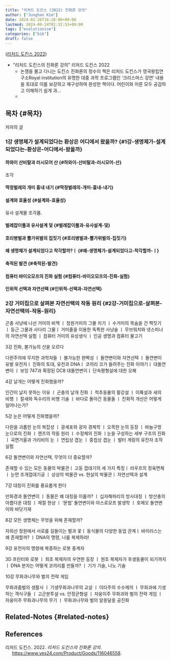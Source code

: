 ```yaml
---
title: "리처드 도킨스 (2022) 진화론 강의"
author: ["Junghan Kim"]
date: 2024-02-26T16:28:00+09:00
lastmod: 2024-09-24T02:32:53+09:00
tags: ["evolutionism"]
categories: ["bib"]
draft: false
---
```


(<a href="#citeproc_bib_item_1">리처드 도킨스 2022</a>)

-   "리처드 도킨스의 진화론 강의" 리처드 도킨스 2022
    -   논쟁을 몰고 다니는 도킨스 진화론의 정수이 책은 리처드 도킨스가 영국왕립연구소Royal institution의 유명한 대중 과학 프로그램인 ‘크리스마스 강연’ 내용을 토대로 이를 보강하고 재구성하여 완성한 책이다. 어린이와 어른 모두 공감하고 이해하기 쉽게 과...
    -


## 목차 {#목차}

저자의 글


### 1강 생명체가 설계되었다는 환상은 어디에서 왔을까? {#1강-생명체가-설계되었다는-환상은-어디에서-왔을까}


#### 하와이 산비탈과 러시모어 산 {#하와이-산비탈과-러시모어-산}

조각


#### 딱정벌레의 개미 흉내 내기 {#딱정벌레의-개미-흉내-내기}


#### 설계와 효율성 {#설계와-효율성}

유사 설계물 조각품.


#### 벌레잡이풀과 유사설계 덫 {#벌레잡이풀과-유사설계-덫}


#### 호리병벌과 뿔가위벌의 집짓기 {#호리병벌과-뿔가위벌의-집짓기}


#### 왜 생명체가 설계되었다고 착각할까?ㅣ {#왜-생명체가-설계되었다고-착각할까-ㅣ}


#### 축적된 발견 {#축적된-발견}


#### 컴퓨터 바이오모프의 진화 실험 {#컴퓨터-바이오모프의-진화-실험}


#### 인위적 선택과 자연선택 {#인위적-선택과-자연선택}


### 2강 거미집으로 살펴본 자연선택의 작동 원리 {#2강-거미집으로-살펴본-자연선택의-작동-원리}

곤충 사냥에 나선 거미의 비책 ㅣ 정원거미의 그물 치기 ㅣ 수거미의 목숨을 건 짝짓기 ㅣ 둥근 그물과 사다리 그물ㅣ 거미줄을 이용한 독특한 사냥술 ㅣ 무브워치와 넷스피너의 자연선택 실험 ㅣ 컴퓨터 거미의 유성생식 ㅣ 인공 생명과 컴퓨터 물고기

3강 진화, 불가능의 산을 오르다

다윈주의에 무지한 과학자들 ㅣ 불가능한 완벽성 ㅣ 돌연변이와 자연선택 ㅣ 돌연변이 유발 유전자ㅣ 진화의 토대, 유전과 DNAㅣ 코끼리 코가 들려주는 진화 이야기ㅣ 대돌연변이 ㅣ 보잉 747과 확장된 DC8 대돌연변이ㅣ 단속평형설에 대한 오해

4강 날개는 어떻게 진화했을까?

인간이 날지 못하는 이유 ㅣ 곤충의 날개 진화 ㅣ 척추동물의 활강설 ㅣ 이륙설과 새의 비행 ㅣ 칼새와 독수리의 비행 기술 ㅣ 바다로 돌아간 동물들 ㅣ 진화적 개선은 어떻게 일어나는가?

5강 눈은 어떻게 진화했을까?

다윈을 괴롭힌 눈의 복잡성 ㅣ 광세포와 광자 경제학 ㅣ 오목한 눈의 등장 ㅣ 바늘구멍 눈으로의 진화 ㅣ 렌즈의 작동 원리 ㅣ 수정체의 진화 ㅣ눈을 구성하는 세부 구조의 진화ㅣ 곡면거울과 가리비의 눈 ㅣ 연립상 겹눈 ㅣ 중첩상 겹눈 ㅣ 발터 게링의 유전자 조작 실험

6강 돌연변이와 자연선택, 무엇이 더 중요할까?

존재할 수 있는 모든 동물의 박물관ㅣ 고둥 껍데기의 세 가지 특징ㅣ 라우프의 정육면체 ㅣ 눈먼 조개껍데기공 ㅣ 상상의 박물관 vs. 현실의 박물관ㅣ 자연선택과 설계

7강 대칭이 진화를 풍요롭게 한다

만화경과 돌연변이 ㅣ 동물은 왜 대칭을 이룰까? ㅣ 십자해파리의 방사대칭 ㅣ 방산충의 아름다운 대칭 ㅣ 체절 현상 ㅣ ‘문법’ 돌연변이와 아스로모프 발생학 ㅣ 호메오 돌연변이와 바닷가재

8강 모든 생명체는 무엇을 위해 존재할까?

자외선 정원에서 서로를 길들이는 벌과 꽃ㅣ 동식물의 다양한 동업 관계ㅣ 바이러스는 왜 존재할까? ㅣ DNA의 명령, 나를 복제하라!

9강 유전자의 명령에 복종하는 로봇 중계자

3D 프린터와 로봇 ㅣ 최초 복제자의 우연한 등장 ㅣ 원조 복제자가 후생동물이 되기까지 ㅣ DNA 분자는 어떻게 코끼리를 만들까? ㅣ 기가 기술, 나노 기술

10강 무화과나무와 벌의 전략 게임

무화과좀벌의 생활사 ㅣ 기생무화과나무의 교살 ㅣ 이타주의 수수께끼 ㅣ 무화과에 기생하는 객식구들 ㅣ 고군분투설 vs. 안정균형설 ㅣ 자웅이주 무화과와 벌의 전략 게임 ㅣ 자웅이주 무화과나무의 무기 ㅣ 무화과나무와 벌의 알쏭달쏭 공진화


## Related-Notes {#related-notes}

## References

<style>.csl-entry{text-indent: -1.5em; margin-left: 1.5em;}</style><div class="csl-bib-body">
  <div class="csl-entry"><a id="citeproc_bib_item_1"></a>리처드 도킨스. 2022. <i>리처드 도킨스의 진화론 강의</i>. <a href="https://www.yes24.com/Product/Goods/116046558">https://www.yes24.com/Product/Goods/116046558</a>.</div>
</div>
